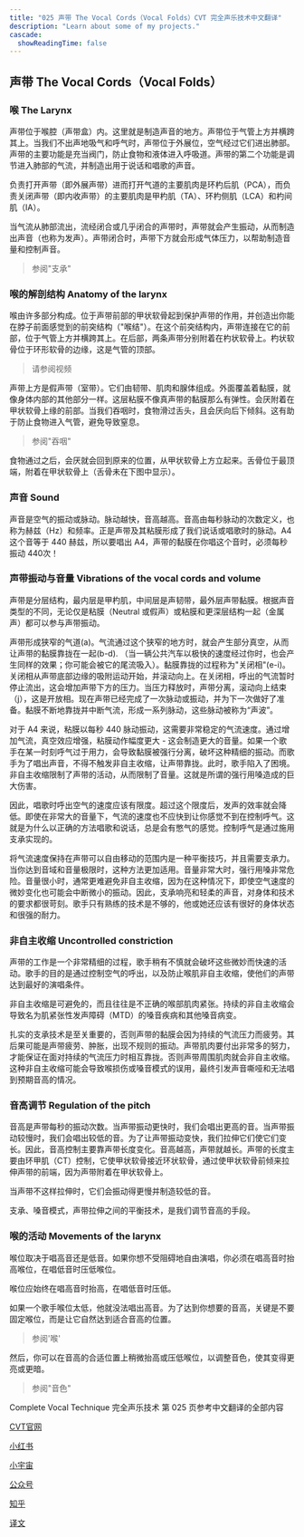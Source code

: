 ```yaml
---
title: "025 声带 The Vocal Cords（Vocal Folds）CVT 完全声乐技术中文翻译"
description: "Learn about some of my projects."
cascade:
  showReadingTime: false
---
```


## 声带 The Vocal Cords（Vocal Folds）

### 喉 The Larynx

声带位于喉腔（声带盒）内。这里就是制造声音的地方。声带位于气管上方并横跨其上。当我们不出声地吸气和呼气时，声带位于外展位，空气经过它们进出肺部。声带的主要功能是充当阀门，防止食物和液体进入呼吸道。声带的第二个功能是调节进入肺部的气流，并制造出用于说话和唱歌的声音。

负责打开声带（即外展声带）进而打开气道的主要肌肉是环杓后肌（PCA），而负责关闭声带（即内收声带）的主要肌肉是甲杓肌（TA）、环杓侧肌（LCA）和杓间肌（IA）。

当气流从肺部流出，流经闭合或几乎闭合的声带时，声带就会产生振动，从而制造出声音（也称为发声）。声带闭合时，声带下方就会形成气体压力，以帮助制造音量和控制声音。

> 参阅"支承"

### 喉的解剖结构 Anatomy of the larynx

喉由许多部分构成。位于声带前部的甲状软骨起到保护声带的作用，并创造出你能在脖子前面感觉到的前突结构（"喉结"）。在这个前突结构内，声带连接在它的前部，位于气管上方并横跨其上。在后部，两条声带分别附着在杓状软骨上。杓状软骨位于环形软骨的边缘，这是气管的顶部。

> 请参阅视频

声带上方是假声带（室带）。它们由韧带、肌肉和腺体组成。外面覆盖着黏膜，就像身体内部的其他部分一样。这层粘膜不像真声带的黏膜那么有弹性。会厌附着在甲状软骨上缘的前部。当我们吞咽时，食物滑过舌头，且会厌向后下倾斜。这有助于防止食物进入气管，避免导致窒息。

> 参阅"吞咽"

食物通过之后，会厌就会回到原来的位置，从甲状软骨上方立起来。舌骨位于最顶端，附着在甲状软骨上（舌骨未在下图中显示）。

### 声音 Sound

声音是空气的振动或脉动。脉动越快，音高越高。音高由每秒脉动的次数定义，也称为赫兹（Hz）和频率。正是声带及其粘膜形成了我们说话或唱歌时的脉动。A4 这个音等于 440 赫兹，所以要唱出 A4，声带的黏膜在你唱这个音时，必须每秒振动 440次！

### 声带振动与音量 Vibrations of the vocal cords and volume

声带是分层结构，最内层是甲杓肌，中间层是声韧带，最外层声带黏膜。根据声音类型的不同，无论仅是粘膜（Neutral 或假声）或粘膜和更深层结构一起（金属声）都可以参与声带振动。

声带形成狭窄的气道(a)。气流通过这个狭窄的地方时，就会产生部分真空，从而让声带的黏膜靠拢在一起(b-d). （当一辆公共汽车以极快的速度经过你时，也会产生同样的效果；你可能会被它的尾流吸入）。黏膜靠拢的过程称为"关闭相"(e-i)。关闭相从声带底部边缘的吸附运动开始，并滚动向上。在关闭相，呼出的气流暂时停止流出，这会增加声带下方的压力。当压力释放时，声带分离，滚动向上结束（j），这是开放相。现在声带已经完成了一次脉动或振动，并为下一次做好了准备。黏膜不断地靠拢并中断气流，形成一系列脉动，这些脉动被称为“声波”。

对于 A4 来说，粘膜以每秒 440 脉动振动，这需要非常稳定的气流速度。通过增加气流，真空效应增强，粘膜动作幅度更大 - 这会制造更大的音量。如果一个歌手在某一时刻呼气过于用力，会导致黏膜被强行分离，破坏这种精细的振动。而歌手为了唱出声音，不得不触发非自主收缩，让声带靠拢。此时，歌手陷入了困境。非自主收缩限制了声带的活动，从而限制了音量。这就是所谓的强行用嗓造成的巨大伤害。

因此，唱歌时呼出空气的速度应该有限度。超过这个限度后，发声的效率就会降低。即使在非常大的音量下，气流的速度也不应快到让你感觉不到在控制呼气。这就是为什么以正确的方法唱歌和说话，总是会有憋气的感觉。控制呼气是通过施用支承实现的。

将气流速度保持在声带可以自由移动的范围内是一种平衡技巧，并且需要支承力。当你达到音域和音量极限时，这种方法更加适用。音量非常大时，强行用嗓非常危险。音量很小时，通常更难避免非自主收缩，因为在这种情况下，即使空气速度的微妙变化也可能会中断微小的振动。因此，支承响亮和轻柔的声音，对身体和技术的要求都很苛刻。歌手只有熟练的技术是不够的，他或她还应该有很好的身体状态和很强的耐力。

### 非自主收缩 Uncontrolled constriction

声带的工作是一个非常精细的过程，歌手稍有不慎就会破坏这些微妙而快速的活动。歌手的目的是通过控制空气的呼出，以及防止喉肌非自主收缩，使他们的声带达到最好的演唱条件。

非自主收缩是可避免的，而且往往是不正确的喉部肌肉紧张。持续的非自主收缩会导致名为肌紧张性发声障碍（MTD）的嗓音疾病和其他嗓音病变。

扎实的支承技术是至关重要的，否则声带的黏膜会因为持续的气流压力而疲劳。其后果可能是声带疲劳、肿胀，出现不规则的振动。声带肌肉要付出非常多的努力，才能保证在面对持续的气流压力时相互靠拢。否则声带周围肌肉就会非自主收缩。这种非自主收缩可能会导致喉损伤或嗓音模式的误用，最终引发声音嘶哑和无法唱到预期音高的情况。

### 音高调节 Regulation of the pitch

音高是声带每秒的振动次数。当声带振动更快时，我们会唱出更高的音。当声带振动较慢时，我们会唱出较低的音。为了让声带振动变快，我们拉伸它们使它们变长。因此，音高控制主要靠声带长度变化。音高越高，声带就越长。声带的长度主要由环甲肌（CT）控制，它使甲状软骨接近环状软骨，通过使甲状软骨前倾来拉伸声带的前端，因为声带附着在甲状软骨上。

当声带不这样拉伸时，它们会振动得更慢并制造较低的音。

支承、嗓音模式，声带拉伸之间的平衡技术，是我们调节音高的手段。

### 喉的活动 Movements of the larynx

喉位取决于唱高音还是低音。如果你想不受阻碍地自由演唱，你必须在唱高音时抬高喉位，在唱低音时压低喉位。

喉位应始终在唱高音时抬高，在唱低音时压低。

如果一个歌手喉位太低，他就没法唱出高音。为了达到你想要的音高，关键是不要固定喉位，而是让它自然达到适合音高的位置。

> 参阅'喉'

然后，你可以在音高的合适位置上稍微抬高或压低喉位，以调整音色，使其变得更亮或更暗。

> 参阅"音色"

 Complete Vocal Technique 完全声乐技术 第 025 页参考中文翻译的全部内容

[CVT官网](https://completevocalinstitute.com/complete-vocal-technique/)

[小红书](https://www.xiaohongshu.com/user/profile/627ff979000000002102aa68?xhsshare=CopyLink&appuid=627ff979000000002102aa68&apptime=1728791961)

[小宇宙](https://www.xiaoyuzhoufm.com/podcast/66be28dadb5e6d6bf99adc25)

[公众号](https://mp.weixin.qq.com/mp/appmsgalbum?action=getalbum&__biz=MzAxMjI3NzAxMg==&scene=1&album_id=3446246369961312256&count=3#wechat_redirect)

[知乎](https://www.zhihu.com/column/c_1825613276039491584)

[译文](https://euphia.github.io/zh-cn/posts/)

